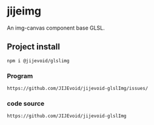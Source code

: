 # jijeimg

An img-canvas component base GLSL.

## Project install
```
npm i @jijevoid/glslimg
```

### Program 
```
https://github.com/JIJEvoid/jijevoid-glslImg/issues/
```

### code source
```
https://github.com/JIJEvoid/jijevoid-glslImg
```


